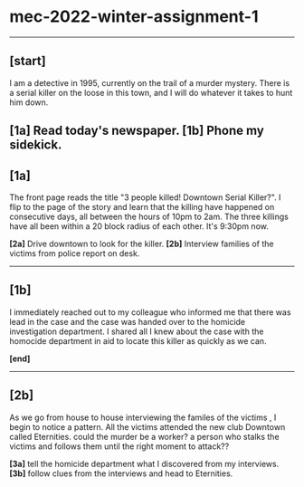 # mec-2022-winter-assignment-1
---
## [start]
I am a detective in 1995, currently on the trail of a murder mystery. There is a serial killer on the loose in this town, and I will do whatever it takes to hunt him down.

**[1a]** Read today's newspaper.
**[1b]** Phone my sidekick.
---
## [1a]
The front page reads the title "3 people killed! Downtown Serial Killer?". I flip to the page of the story and learn that the killing have happened on consecutive days, all between the hours of 10pm to 2am. The three killings have all been within a 20 block radius of each other. It's 9:30pm  now.

**[2a]** Drive downtown to look for the killer.
**[2b]** Interview families of the victims from police report on desk.

---
## [1b]
I immediately reached out to my colleague who informed me that there was lead in the case and the case was handed over to the homicide investigation department. I shared all I knew about the case with the homocide department in aid to locate this killer as quickly as we can. 

**[end]**

---
## [2b]
As we go from house to house interviewing the familes of the victims , I begin to notice a pattern. All the victims attended the new club Downtown called Eternities. could the murder be a worker? a person who stalks the victims and follows them until the right moment to attack??

**[3a]** tell the homicide department what I discovered from my interviews. 
**[3b]** follow clues from the interviews and head to Eternities.

